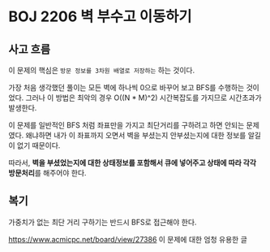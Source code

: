 # BOJ 2206 벽 부수고 이동하기

## 사고 흐름

이 문제의 핵심은 `방문 정보를 3차원 배열로 저장하는` 하는 것이다.

가장 처음 생각했던 풀이는 모든 벽에 하나씩 0으로 바꾸어 보고 BFS를 수행하는 것이었다. 그러나 이 방법은 최악의 경우 O((N * M)^2) 시간복잡도를 가지므로 시간초과가 발생한다.

이 문제를 일반적인 BFS 처럼 좌표만을 가지고 최단거리를 구하려고 하면 안되는 문제였다. 왜냐하면 내가 이 좌표까지 오면서 벽을 부셨는지 안부셨는지에 대한 정보를 알길이 없기 때문이다.

따라서, **벽을 부셨었는지에 대한 상태정보를 포함해서 큐에 넣어주고 상태에 따라 각각 방문처리**를 해주어야 한다.

## 복기

가중치가 없는 최단 거리 구하기는 반드시 BFS로 접근해야 한다.

https://www.acmicpc.net/board/view/27386 이 문제에 대한 엄청 유용한 글